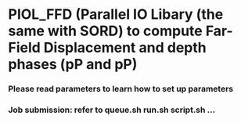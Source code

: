 # PIOL_FFD (Parallel IO Libary (the same with SORD) to compute Far-Field Displacement and depth phases (pP and pP)

### Please read parameters to learn how to set up parameters

### Job submission: refer to queue.sh run.sh script.sh ...
